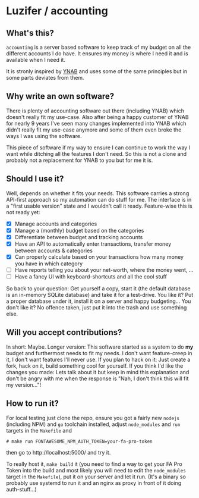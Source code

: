 # Luzifer / accounting

## What's this?

`accounting` is a server based software to keep track of my budget on all the different accounts I do have. It ensures my money is where I need it and is available when I need it.

It is stronly inspired by [YNAB](https://www.ynab.com/) and uses some of the same principles but in some parts deviates from them.

## Why write an own software?

There is plenty of accounting software out there (including YNAB) which doesn't really fit my use-case. Also after being a happy customer of YNAB for nearly 9 years I've seen many changes implemented into YNAB which didn't really fit my use-case anymore and some of them even broke the ways I was using the software.

This piece of software if my way to ensure I can continue to work the way I want while ditching all the features I don't need. So this is not a clone and probably not a replacement for YNAB to you but for me it is.

## Should I use it?

Well, depends on whether it fits your needs. This software carries a strong API-first approach so my automation can do stuff for me. The interface is in a "first usable version" state and I wouldn't call it ready. Feature-wise this is not ready yet:

- [x] Manage accounts and categories
- [x] Manage a (monthly) budget based on the categories
- [x] Differentiate between budget and tracking accounts
- [x] Have an API to automatically enter transactions, transfer money between accounts & categories
- [x] Can properly calculate based on your transactions how many money you have in which category
- [ ] Have reports telling you about your net-worth, where the money went, …
- [ ] Have a fancy UI with keyboard-shortcuts and all the cool stuff

So back to your question: Get yourself a copy, start it (the default database is an in-memory SQLite database) and take it for a test-drive. You like it? Put a proper database under it, install it on a server and happy budgeting… You don't like it? No offence taken, just put it into the trash and use something else.

## Will you accept contributions?

In short: Maybe. Longer version: This software started as a system to do **my** budget and furthermost needs to fit my needs. I don't want feature-creep in it, I don't want features I'll never use. If you plan to hack on it: Just create a fork, hack on it, build something cool for yourself. If you think I'd like the changes you made: Lets talk about it but keep in mind this explanation and don't be angry with me when the response is "Nah, I don't think this will fit my version…"!

## How to run it?

For local testing just clone the repo, ensure you got a fairly new `nodejs` (including NPM) and `go` toolchain installed, adjust `node_modules` and `run` targets in the `Makefile` and

```console
# make run FONTAWESOME_NPM_AUTH_TOKEN=your-fa-pro-token
```

then go to http://localhost:5000/ and try it.

To really host it, `make build` it (you need to find a way to get your FA Pro Token into the build and most likely you will need to edit the `node_modules` target in the `Makefile`), put it on your server and let it run. (It's a binary so probably use systemd to run it and an nginx as proxy in front of it doing auth-stuff…)
